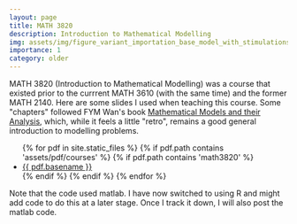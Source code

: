 ```yaml
---
layout: page
title: MATH 3820
description: Introduction to Mathematical Modelling
img: assets/img/figure_variant_importation_base_model_with_stimulations.png
importance: 1
category: older
---
```


MATH 3820 (Introduction to Mathematical Modelling) was a course that existed prior to the currrent MATH 3610 (with the same time) and the former MATH 2140. Here are some slides I used when teaching this course. Some "chapters" followed FYM Wan's book [Mathematical Models and their Analysis](https://books.google.ca/books/about/Mathematical_Models_and_Their_Analysis.html?id=kN8nAQAAIAAJ), which, while it feels a little "retro", remains a good general introduction to modelling problems.

<ul>
{% for pdf in site.static_files %}
  {% if pdf.path contains 'assets/pdf/courses' %}
    {% if pdf.path contains 'math3820' %}
        <li><a href="{{ pdf.path }}">{{ pdf.basename }}</a></li>
    {% endif %}
  {% endif %}
{% endfor %}
</ul>

Note that the code used matlab. I have now switched to using R and might add code to do this at a later stage. Once I track it down, I will also post the matlab code.